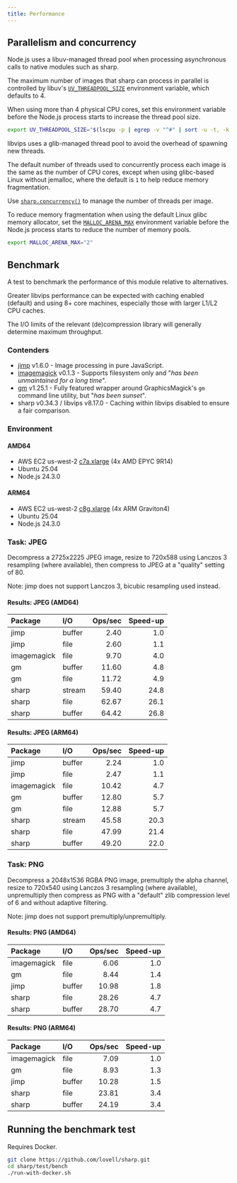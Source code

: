 ```yaml
---
title: Performance
---
```


## Parallelism and concurrency

Node.js uses a libuv-managed thread pool when processing asynchronous calls to native modules such as sharp.

The maximum number of images that sharp can process in parallel is controlled by libuv's
[`UV_THREADPOOL_SIZE`](https://nodejs.org/api/cli.html#uv_threadpool_sizesize)
environment variable, which defaults to 4.

When using more than 4 physical CPU cores, set this environment variable
before the Node.js process starts to increase the thread pool size.

```sh frame="none"
export UV_THREADPOOL_SIZE="$(lscpu -p | egrep -v "^#" | sort -u -t, -k 2,4 | wc -l)"
```

libvips uses a glib-managed thread pool to avoid the overhead of spawning new threads.

The default number of threads used to concurrently process each image is the same as the number of CPU cores,
except when using glibc-based Linux without jemalloc, where the default is `1` to help reduce memory fragmentation.

Use [`sharp.concurrency()`](/api-utility/#concurrency) to manage the number of threads per image.

To reduce memory fragmentation when using the default Linux glibc memory allocator, set the
[`MALLOC_ARENA_MAX`](https://www.gnu.org/software/libc/manual/html_node/Memory-Allocation-Tunables.html)
environment variable before the Node.js process starts to reduce the number of memory pools.

```sh frame="none"
export MALLOC_ARENA_MAX="2"
```

## Benchmark

A test to benchmark the performance of this module relative to alternatives.

Greater libvips performance can be expected with caching enabled (default)
and using 8+ core machines, especially those with larger L1/L2 CPU caches.

The I/O limits of the relevant (de)compression library will generally determine maximum throughput.

### Contenders

- [jimp](https://www.npmjs.com/package/jimp) v1.6.0 - Image processing in pure JavaScript.
- [imagemagick](https://www.npmjs.com/package/imagemagick) v0.1.3 - Supports filesystem only and "_has been unmaintained for a long time_".
- [gm](https://www.npmjs.com/package/gm) v1.25.1 - Fully featured wrapper around GraphicsMagick's `gm` command line utility, but "_has been sunset_".
- sharp v0.34.3 / libvips v8.17.0 - Caching within libvips disabled to ensure a fair comparison.

### Environment

#### AMD64

- AWS EC2 us-west-2 [c7a.xlarge](https://aws.amazon.com/ec2/instance-types/c7a/) (4x AMD EPYC 9R14)
- Ubuntu 25.04
- Node.js 24.3.0

#### ARM64

- AWS EC2 us-west-2 [c8g.xlarge](https://aws.amazon.com/ec2/instance-types/c8g/) (4x ARM Graviton4)
- Ubuntu 25.04
- Node.js 24.3.0

### Task: JPEG

Decompress a 2725x2225 JPEG image,
resize to 720x588 using Lanczos 3 resampling (where available),
then compress to JPEG at a "quality" setting of 80.

Note: jimp does not support Lanczos 3, bicubic resampling used instead.

#### Results: JPEG (AMD64)

| Package     | I/O    | Ops/sec | Speed-up |
| :---------- | :----- | ------: | -------: |
| jimp        | buffer |    2.40 |      1.0 |
| jimp        | file   |    2.60 |      1.1 |
| imagemagick | file   |    9.70 |      4.0 |
| gm          | buffer |   11.60 |      4.8 |
| gm          | file   |   11.72 |      4.9 |
| sharp       | stream |   59.40 |     24.8 |
| sharp       | file   |   62.67 |     26.1 |
| sharp       | buffer |   64.42 |     26.8 |

#### Results: JPEG (ARM64)

| Package     | I/O    | Ops/sec | Speed-up |
| :---------- | :----- | ------: | -------: |
| jimp        | buffer |    2.24 |      1.0 |
| jimp        | file   |    2.47 |      1.1 |
| imagemagick | file   |   10.42 |      4.7 |
| gm          | buffer |   12.80 |      5.7 |
| gm          | file   |   12.88 |      5.7 |
| sharp       | stream |   45.58 |     20.3 |
| sharp       | file   |   47.99 |     21.4 |
| sharp       | buffer |   49.20 |     22.0 |

### Task: PNG

Decompress a 2048x1536 RGBA PNG image,
premultiply the alpha channel,
resize to 720x540 using Lanczos 3 resampling (where available),
unpremultiply then compress as PNG with a "default" zlib compression level of 6
and without adaptive filtering.

Note: jimp does not support premultiply/unpremultiply.

#### Results: PNG (AMD64)

| Package     | I/O    | Ops/sec | Speed-up |
| :---------- | :----- | ------: | -------: |
| imagemagick | file   |    6.06 |      1.0 |
| gm          | file   |    8.44 |      1.4 |
| jimp        | buffer |   10.98 |      1.8 |
| sharp       | file   |   28.26 |      4.7 |
| sharp       | buffer |   28.70 |      4.7 |

#### Results: PNG (ARM64)

| Package     | I/O    | Ops/sec | Speed-up |
| :---------- | :----- | ------: | -------: |
| imagemagick | file   |    7.09 |      1.0 |
| gm          | file   |    8.93 |      1.3 |
| jimp        | buffer |   10.28 |      1.5 |
| sharp       | file   |   23.81 |      3.4 |
| sharp       | buffer |   24.19 |      3.4 |

## Running the benchmark test

Requires Docker.

```sh frame="none"
git clone https://github.com/lovell/sharp.git
cd sharp/test/bench
./run-with-docker.sh
```
